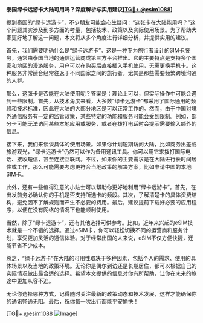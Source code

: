 **泰国绿卡远游卡大陆可用吗？深度解析与实用建议[[TG💪+ @esim1088](https://t.me/s/esim1088)]**

提到泰国的“绿卡远游卡”，不少朋友可能会心生疑问：“这张卡在大陆能用吗？”这个问题其实涉及到多方面的考量，包括技术、政策以及实际使用场景。为了帮助大家更好地了解这一问题，本文将从多个角度进行详细分析，并提供实用的建议。

首先，我们需要明确什么是“绿卡远游卡”。这是一种专为旅行者设计的SIM卡服务，通常由泰国当地的通信运营商或第三方平台推出。它的主要特点是支持多个国家和地区的漫游服务，用户可以在购买后直接插入手机使用，无需更换手机卡。这种服务非常适合经常往返于不同国家之间的旅行者，尤其是那些需要频繁跨境沟通的人群。

那么，这张卡是否能在大陆使用呢？答案是：理论上可以，但实际操作中可能会遇到一些限制。首先，从技术角度来看，大多数“绿卡远游卡”都采用了国际通用的频段和技术标准，因此在大陆的大部分地区是可以正常工作的。然而，由于中国对境外通信服务有一定的监管政策，某些特定的功能和服务可能会受到限制。例如，部分卡可能无法访问某些本地应用或服务，或者在拨打电话时会提示需要输入额外的信息。

接下来，我们来谈谈具体的使用场景。如果你计划短期访问大陆，比如商务出差或旅游观光，“绿卡远游卡”仍然可以作为备用通讯工具。你可以用它来拨打国际电话、接收短信，甚至连接互联网。不过，如果你的主要需求是在大陆进行长时间居住或工作，那么可能需要考虑更符合当地政策的解决方案，比如申请中国的本地SIM卡。

此外，还有一些值得注意的小贴士可以帮助你更好地利用“绿卡远游卡”。首先，在出发前务必确认你的手机是否支持所选卡的频段。其次，了解清楚卡的具体资费结构，避免因不了解规则而产生不必要的费用。最后，建议提前下载好必要的应用程序，以便在没有网络的情况下也能顺利使用。

当然，除了“绿卡远游卡”，还有其他选择可供参考。比如，近年来兴起的eSIM技术就是一个不错的选择。通过eSIM卡，你可以轻松切换不同的运营商和服务计划，享受更加灵活的通信体验。对于经常出国的人来说，eSIM不仅方便快捷，还能节省不少成本。

总之，“绿卡远游卡”在大陆的可用性取决于多种因素，包括个人的需求、使用的具体场景以及当地的政策环境。无论你是偶尔到访还是长期居住，都可以根据自己的实际情况做出最合适的选择。希望本文提供的信息对你有所帮助，让你在未来的旅途中更加从容不迫。

无论你选择哪种方式，记得随时关注最新的政策动态和技术发展，这样才能确保你的通讯畅通无阻。最后，祝你每一次出行都能平安愉快！

[[TG💪+ @esim1088](https://t.me/s/esim1088) ![Image](https://i.postimg.cc/4NQfJmqS/Snipaste-2025-05-13-00-14-12.png)]